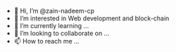 - 👋 Hi, I’m @zain-nadeem-cp
- 👀 I’m interested in Web development and block-chain
- 🌱 I’m currently learning ...
- 💞️ I’m looking to collaborate on ...
- 📫 How to reach me ...

<!---
zain-nadeem-cp/zain-nadeem-cp is a ✨ special ✨ repository because its `README.md` (this file) appears on your GitHub profile.
You can click the Preview link to take a look at your changes.
--->

